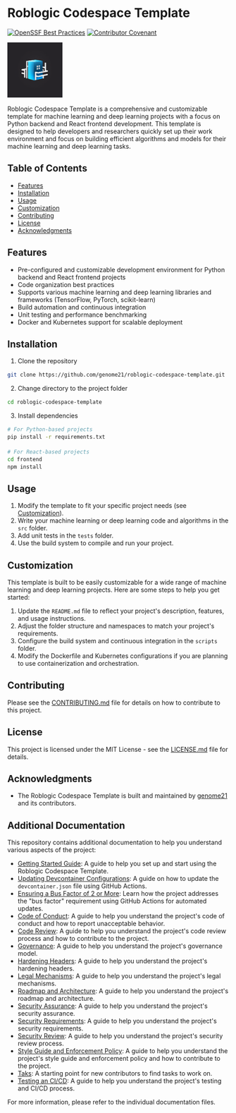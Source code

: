 # Roblogic Codespace Template
[![OpenSSF Best Practices](https://bestpractices.coreinfrastructure.org/projects/7341/badge)](https://bestpractices.coreinfrastructure.org/projects/7341)
[![Contributor Covenant](https://img.shields.io/badge/Contributor%20Covenant-2.1-4baaaa.svg)](code_of_conduct.md)

<img src="./assets/roblogic-logo.png" width="125" height="125">

Roblogic Codespace Template is a comprehensive and customizable template for machine learning and deep learning projects with a focus on Python backend and React frontend development. This template is designed to help developers and researchers quickly set up their work environment and focus on building efficient algorithms and models for their machine learning and deep learning tasks.

## Table of Contents

- [Features](#features)
- [Installation](#installation)
- [Usage](#usage)
- [Customization](#customization)
- [Contributing](#contributing)
- [License](#license)
- [Acknowledgments](#acknowledgments)

## Features

- Pre-configured and customizable development environment for Python backend and React frontend projects
- Code organization best practices
- Supports various machine learning and deep learning libraries and frameworks (TensorFlow, PyTorch, scikit-learn)
- Build automation and continuous integration
- Unit testing and performance benchmarking
- Docker and Kubernetes support for scalable deployment

## Installation

1. Clone the repository

```bash
git clone https://github.com/genome21/roblogic-codespace-template.git
```

2. Change directory to the project folder

```bash
cd roblogic-codespace-template
```

3. Install dependencies

```bash
# For Python-based projects
pip install -r requirements.txt

# For React-based projects
cd frontend
npm install
```

## Usage

1. Modify the template to fit your specific project needs (see [Customization](#customization)).
2. Write your machine learning or deep learning code and algorithms in the `src` folder.
3. Add unit tests in the `tests` folder.
4. Use the build system to compile and run your project.

## Customization

This template is built to be easily customizable for a wide range of machine learning and deep learning projects. Here are some steps to help you get started:

1. Update the `README.md` file to reflect your project's description, features, and usage instructions.
2. Adjust the folder structure and namespaces to match your project's requirements.
3. Configure the build system and continuous integration in the `scripts` folder.
4. Modify the Dockerfile and Kubernetes configurations if you are planning to use containerization and orchestration.

## Contributing

Please see the [CONTRIBUTING.md](CONTRIBUTING.md) file for details on how to contribute to this project.

## License

This project is licensed under the MIT License - see the [LICENSE.md](LICENSE.md) file for details.

## Acknowledgments

- The Roblogic Codespace Template is built and maintained by [genome21](https://github.com/genome21) and its contributors.

## Additional Documentation

This repository contains additional documentation to help you understand various aspects of the project:

- [Getting Started Guide](./GETTING_STARTED.md): A guide to help you set up and start using the Roblogic Codespace Template.
- [Updating Devcontainer Configurations](.github/scripts/updating_devcontainer.md): A guide on how to update the `devcontainer.json` file using GitHub Actions.
- [Ensuring a Bus Factor of 2 or More](./BUS_FACTOR.md): Learn how the project addresses the "bus factor" requirement using GitHub Actions for automated updates.
- [Code of Conduct](./CODE_OF_CONDUCT.md): A guide to help you understand the project's code of conduct and how to report unacceptable behavior.
- [Code Review](./CODE_REVIEW.md): A guide to help you understand the project's code review process and how to contribute to the project.
- [Governance](./GOVERNANCE.md): A guide to help you understand the project's governance model.
- [Hardening Headers](./HARDENING_HEADERS.md): A guide to help you understand the project's hardening headers.
- [Legal Mechanisms](./LEGAL_MECHANISMS.md): A guide to help you understand the project's legal mechanisms.
- [Roadmap and Architecture](./ROADMAP_AND_ARCHITECTURE.md): A guide to help you understand the project's roadmap and architecture.
- [Security Assurance](./SECURITY_ASSURANCE.md): A guide to help you understand the project's security assurance.
- [Security Requirements](./SECURITY_REQUIREMENTS.md): A guide to help you understand the project's security requirements.
- [Security Review](./SECURITY_REVIEW.md): A guide to help you understand the project's security review process.
- [Style Guide and Enforcement Policy](./STYLE_GUIDE_AND_ENFORCEMENT.md): A guide to help you understand the project's style guide and enforcement policy and how to contribute to the project.
- [Taks](./TASKS.md): A starting point for new contributors to find tasks to work on.
- [Testing an CI/CD](./TESTING_AND_CI.md): A guide to help you understand the project's testing and CI/CD process.

For more information, please refer to the individual documentation files.
